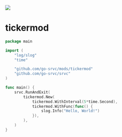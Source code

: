 [![](https://pkg.go.dev/badge/github.com/go-srvc/mods/tickermod.svg)](https://pkg.go.dev/github.com/go-srvc/mods/tickermod)

# tickermod

```go
package main

import (
	"log/slog"
	"time"

	"github.com/go-srvc/mods/tickermod"
	"github.com/go-srvc/srvc"
)

func main() {
	srvc.RunAndExit(
		tickermod.New(
			tickermod.WithInterval(5*time.Second),
			tickermod.WithFunc(func() {
				slog.Info("Hello, World!")
			}),
		),
	)
}
```

